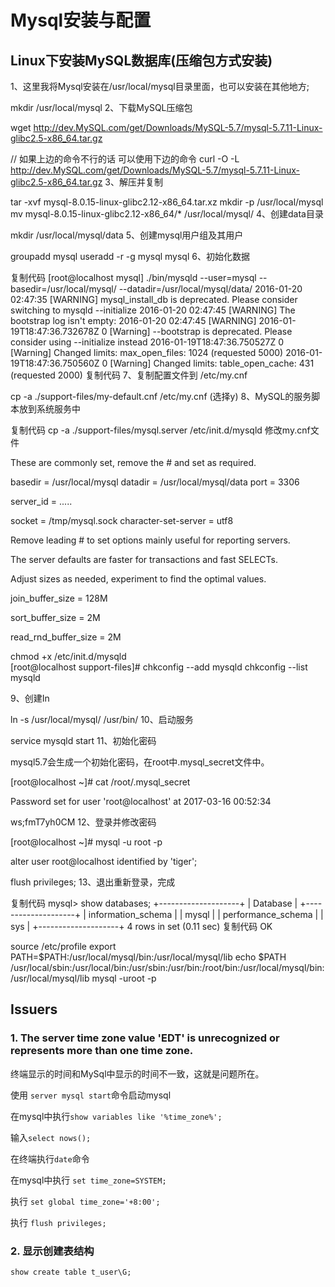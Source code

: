 # Mysql安装与配置

## Linux下安装MySQL数据库(压缩包方式安装)

1、这里我将Mysql安装在/usr/local/mysql目录里面，也可以安装在其他地方;

mkdir /usr/local/mysql
2、下载MySQL压缩包

wget http://dev.MySQL.com/get/Downloads/MySQL-5.7/mysql-5.7.11-Linux-glibc2.5-x86_64.tar.gz 

// 如果上边的命令不行的话 可以使用下边的命令
curl -O -L http://dev.MySQL.com/get/Downloads/MySQL-5.7/mysql-5.7.11-Linux-glibc2.5-x86_64.tar.gz 
3、解压并复制

tar -xvf mysql-8.0.15-linux-glibc2.12-x86_64.tar.xz 
mkdir -p /usr/local/mysql  
mv mysql-8.0.15-linux-glibc2.12-x86_64/* /usr/local/mysql/
4、创建data目录

mkdir /usr/local/mysql/data
5、创建mysql用户组及其用户

groupadd mysql
useradd -r -g mysql mysql
6、初始化数据

复制代码
[root@localhost mysql] ./bin/mysqld --user=mysql --basedir=/usr/local/mysql/ --datadir=/usr/local/mysql/data/
2016-01-20 02:47:35 [WARNING] mysql_install_db is deprecated. Please consider switching to mysqld --initialize
2016-01-20 02:47:45 [WARNING] The bootstrap log isn't empty:
2016-01-20 02:47:45 [WARNING] 2016-01-19T18:47:36.732678Z 0 [Warning] --bootstrap is deprecated. Please consider using --initialize instead
2016-01-19T18:47:36.750527Z 0 [Warning] Changed limits: max_open_files: 1024 (requested 5000)
2016-01-19T18:47:36.750560Z 0 [Warning] Changed limits: table_open_cache: 431 (requested 2000)
复制代码
7、复制配置文件到 /etc/my.cnf

cp -a ./support-files/my-default.cnf /etc/my.cnf (选择y) 
8、MySQL的服务脚本放到系统服务中

复制代码
cp -a ./support-files/mysql.server /etc/init.d/mysqld
修改my.cnf文件

These are commonly set, remove the # and set as required.

basedir = /usr/local/mysql
datadir = /usr/local/mysql/data
port = 3306

server_id = .....

socket = /tmp/mysql.sock
character-set-server = utf8

Remove leading # to set options mainly useful for reporting servers.

The server defaults are faster for transactions and fast SELECTs.

Adjust sizes as needed, experiment to find the optimal values.

join_buffer_size = 128M

sort_buffer_size = 2M

read_rnd_buffer_size = 2M 

chmod +x /etc/init.d/mysqld    
[root@localhost support-files]# chkconfig --add mysqld
chkconfig --list mysqld


9、创建In

ln -s /usr/local/mysql/  /usr/bin/
10、启动服务

service mysqld start 
11、初始化密码

mysql5.7会生成一个初始化密码，在root中.mysql_secret文件中。

[root@localhost ~]# cat /root/.mysql_secret

Password set for user 'root@localhost' at 2017-03-16 00:52:34 

ws;fmT7yh0CM
12、登录并修改密码

[root@localhost ~]# mysql -u root -p

alter user root@localhost identified by 'tiger';

flush privileges;
13、退出重新登录，完成

复制代码
mysql> show databases;
+--------------------+
| Database           |
+--------------------+
| information_schema |
| mysql              |
| performance_schema |
| sys                |
+--------------------+
4 rows in set (0.11 sec)
复制代码
OK

source /etc/profile
export PATH=$PATH:/usr/local/mysql/bin:/usr/local/mysql/lib
echo $PATH
/usr/local/sbin:/usr/local/bin:/usr/sbin:/usr/bin:/root/bin:/usr/local/mysql/bin:/usr/local/mysql/lib
mysql -uroot -p



## Issuers

### 1. The server time zone value 'EDT' is unrecognized or represents more than one time zone.

终端显示的时间和MySql中显示的时间不一致，这就是问题所在。

使用 `server mysql start`命令启动mysql

在mysql中执行`show variables like '%time_zone%';`

输入`select nows();`

在终端执行`date`命令

在mysql中执行 `set time_zone=SYSTEM;`

执行 `set global time_zone='+8:00';`

执行 `flush privileges;`

### 2. 显示创建表结构

`show create table t_user\G;`
